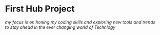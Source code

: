 # First Hub Project
_my focus is on honing my coding skills and exploring new tools and trends to stay ahead in the ever changing world of Technlogy_
